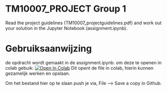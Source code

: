 # TM10007_PROJECT Group 1

Read the project guidelines (TM10007_projectguidelines.pdf) and work out your solution in the Jupyter Notebook (assignment.ipynb).

# Gebruiksaanwijzing

de opdracht wordt gemaakt in de assignment.ipynb. om deze te openen in colab gebuik: [![Open In Colab](https://colab.research.google.com/assets/colab-badge.svg)](https://colab.research.google.com/github/Fjoru/TM10007_PROJECT/blob/master/assignment.ipynb)
Dit opent de file in colab, hierin kunnen gezamelijk werken en opslaan.

Om het bestand hier op te slaan push je via, File --> Save a copy in Github.
